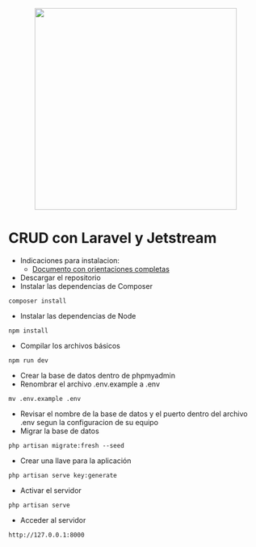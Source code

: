 <p align="center"><a href="https://laravel.com" target="_blank"><img src="https://raw.githubusercontent.com/laravel/art/master/logo-lockup/5%20SVG/2%20CMYK/1%20Full%20Color/laravel-logolockup-cmyk-red.svg" width="400"></a></p>

# CRUD con Laravel y Jetstream

- Indicaciones para instalacion:
  - [Documento con orientaciones completas](https://docs.google.com/document/d/1OM3freGecwj94yIL-Z_2vfJsqeLLuHAzzbUtucRYyks/edit?usp=sharing)
- Descargar el repositorio
- Instalar las dependencias de Composer

`composer install`

- Instalar las dependencias de Node

`npm install`

- Compilar los archivos básicos

`npm run dev`

- Crear la base de datos dentro de phpmyadmin
- Renombrar el archivo .env.example a .env

`mv .env.example .env`

- Revisar el nombre de la base de datos y el puerto dentro del archivo .env segun la configuracion de su equipo
- Migrar la base de datos

`php artisan migrate:fresh --seed`

- Crear una llave para la aplicación

`php artisan serve key:generate`

- Activar el servidor 

`php artisan serve`

- Acceder al servidor

`http://127.0.0.1:8000`
